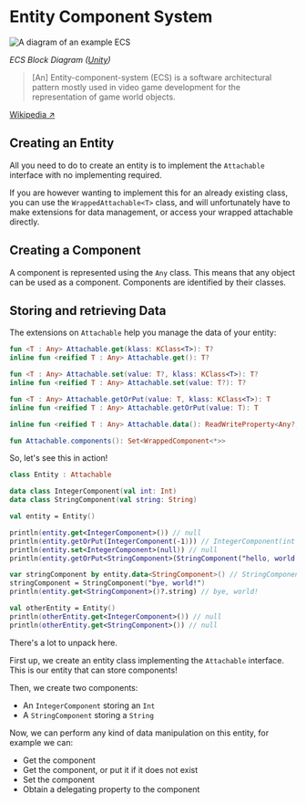 # Entity Component System

![A diagram of an example ECS](/ecs.png)

*ECS Block Diagram ([Unity](https://docs.unity3d.com/Packages/com.unity.entities@0.1/manual/ecs_core.html))*

> [An] Entity-component-system (ECS) is a software architectural pattern
> mostly used in video game development for the representation of game
> world objects.

[Wikipedia ↗](https://en.wikipedia.org/wiki/Entity_component_system)

## Creating an Entity

All you need to do to create an entity is to implement the `Attachable` interface
with no implementing required.

If you are however wanting to implement this for an already existing class, you can
use the `WrappedAttachable<T>` class, and will unfortunately have to make extensions
for data management, or access your wrapped attachable directly.

## Creating a Component

A component is represented using the `Any` class. This means that any object can
be used as a component. Components are identified by their classes.

## Storing and retrieving Data

The extensions on `Attachable` help you manage the data of your entity:

```kt
fun <T : Any> Attachable.get(klass: KClass<T>): T?
inline fun <reified T : Any> Attachable.get(): T?

fun <T : Any> Attachable.set(value: T?, klass: KClass<T>): T?
inline fun <reified T : Any> Attachable.set(value: T?): T?

fun <T : Any> Attachable.getOrPut(value: T, klass: KClass<T>): T
inline fun <reified T : Any> Attachable.getOrPut(value: T): T

inline fun <reified T : Any> Attachable.data(): ReadWriteProperty<Any?, T?>

fun Attachable.components(): Set<WrappedComponent<*>>
```

So, let's see this in action!

```kt
class Entity : Attachable

data class IntegerComponent(val int: Int)
data class StringComponent(val string: String)

val entity = Entity()

println(entity.get<IntegerComponent>()) // null
println(entity.getOrPut(IntegerComponent(-1))) // IntegerComponent(int = -1)
println(entity.set<IntegerComponent>(null)) // null
println(entity.getOrPut<StringComponent>(StringComponent("hello, world!"))) // StringComponent(string = "hello, world!")

var stringComponent by entity.data<StringComponent>() // StringComponent(string = "hello, world!")
stringComponent = StringComponent("bye, world!")
println(entity.get<StringComponent>()?.string) // bye, world!

val otherEntity = Entity()
println(otherEntity.get<IntegerComponent>()) // null
println(otherEntity.get<StringComponent>()) // null
```

There's a lot to unpack here.

First up, we create an entity class implementing the `Attachable` interface.
This is our entity that can store components!

Then, we create two components:

- An `IntegerComponent` storing an `Int`
- A `StringComponent` storing a `String`

Now, we can perform any kind of data manipulation on this entity, for example
we can:

- Get the component
- Get the component, or put it if it does not exist
- Set the component
- Obtain a delegating property to the component
